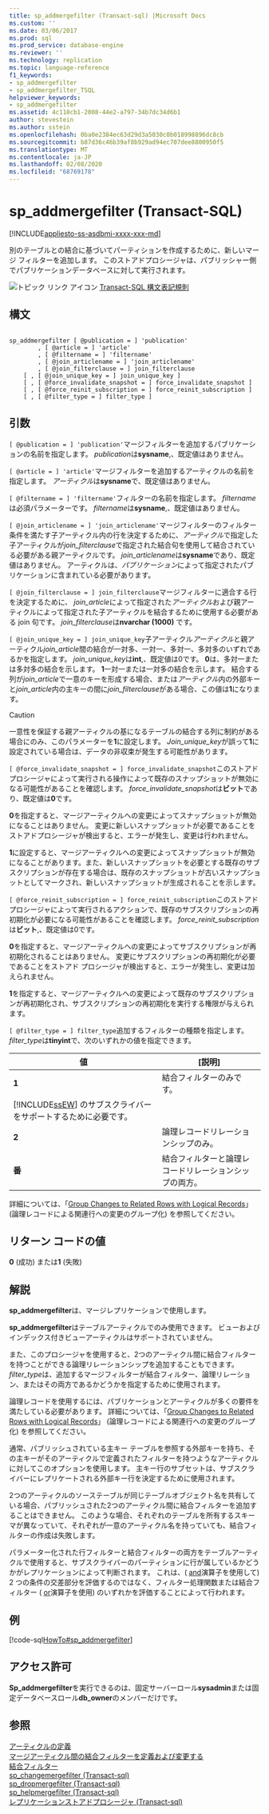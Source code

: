 ```yaml
---
title: sp_addmergefilter (Transact-sql) |Microsoft Docs
ms.custom: ''
ms.date: 03/06/2017
ms.prod: sql
ms.prod_service: database-engine
ms.reviewer: ''
ms.technology: replication
ms.topic: language-reference
f1_keywords:
- sp_addmergefilter
- sp_addmergefilter_TSQL
helpviewer_keywords:
- sp_addmergefilter
ms.assetid: 4c118cb1-2008-44e2-a797-34b7dc34d6b1
author: stevestein
ms.author: sstein
ms.openlocfilehash: 0ba0e2384ec63d29d3a5030c0b018998896dc8cb
ms.sourcegitcommit: b87d36c46b39af8b929ad94ec707dee8800950f5
ms.translationtype: MT
ms.contentlocale: ja-JP
ms.lasthandoff: 02/08/2020
ms.locfileid: "68769178"
---
```

# <a name="sp_addmergefilter-transact-sql"></a>sp_addmergefilter (Transact-SQL)
[!INCLUDE[appliesto-ss-asdbmi-xxxx-xxx-md](../../includes/appliesto-ss-asdbmi-xxxx-xxx-md.md)]

  別のテーブルとの結合に基づいてパーティションを作成するために、新しいマージ フィルターを追加します。 このストアドプロシージャは、パブリッシャー側でパブリケーションデータベースに対して実行されます。  
  
 ![トピック リンク アイコン](../../database-engine/configure-windows/media/topic-link.gif "トピック リンク アイコン") [Transact-SQL 構文表記規則](../../t-sql/language-elements/transact-sql-syntax-conventions-transact-sql.md)  
  
## <a name="syntax"></a>構文  
  
```  
  
sp_addmergefilter [ @publication = ] 'publication'   
        , [ @article = ] 'article'   
        , [ @filtername = ] 'filtername'   
        , [ @join_articlename = ] 'join_articlename'   
        , [ @join_filterclause = ] join_filterclause  
    [ , [ @join_unique_key = ] join_unique_key ]  
    [ , [ @force_invalidate_snapshot = ] force_invalidate_snapshot ]  
    [ , [ @force_reinit_subscription = ] force_reinit_subscription ]  
    [ , [ @filter_type = ] filter_type ]  
```  
  
## <a name="arguments"></a>引数  
`[ @publication = ] 'publication'`マージフィルターを追加するパブリケーションの名前を指定します。 *publication*は**sysname**,、既定値はありません。  
  
`[ @article = ] 'article'`マージフィルターを追加するアーティクルの名前を指定します。 *アーティクル*は**sysname**で、既定値はありません。  
  
`[ @filtername = ] 'filtername'`フィルターの名前を指定します。 *filtername*は必須パラメーターです。 *filtername*は**sysname**,、既定値はありません。  
  
`[ @join_articlename = ] 'join_articlename'`マージフィルターのフィルター条件を満たす子アーティクル内の行を決定するために、*アーティクル*で指定した子アーティクルが*join_filterclause*で指定された結合句を使用して結合されている必要がある親アーティクルです。 *join_articlename*は**sysname**であり、既定値はありません。 アーティクルは、*パブリケーション*によって指定されたパブリケーションに含まれている必要があります。  
  
`[ @join_filterclause = ] join_filterclause`マージフィルターに適合する行を決定するために、 *join_article*によって指定された*アーティクル*および親アーティクルによって指定された子アーティクルを結合するために使用する必要がある join 句です。 *join_filterclause*は**nvarchar (1000)** です。  
  
`[ @join_unique_key = ] join_unique_key`子アーティクル*アーティクル*と親アーティクル*join_article*間の結合が一対多、一対一、多対一、多対多のいずれであるかを指定します。 *join_unique_key*は**int**,、既定値は0です。 **0**は、多対一または多対多の結合を示します。 **1**一対一または一対多の結合を示します。 結合する列が*join_article*で一意のキーを形成する場合、または*アーティクル*内の外部キーと*join_article*内の主キーの間に*join_filterclause*がある場合、この値は**1**になります。  
  
> [!CAUTION]  
>  一意性を保証する親アーティクルの基になるテーブルの結合する列に制約がある場合にのみ、このパラメーターを**1**に設定します。 *Join_unique_key*が誤って**1**に設定されている場合は、データの非収束が発生する可能性があります。  
  
`[ @force_invalidate_snapshot = ] force_invalidate_snapshot`このストアドプロシージャによって実行される操作によって既存のスナップショットが無効になる可能性があることを確認します。 *force_invalidate_snapshot*は**ビット**であり、既定値は**0**です。  
  
 **0**を指定すると、マージアーティクルへの変更によってスナップショットが無効になることはありません。 変更に新しいスナップショットが必要であることをストアドプロシージャが検出すると、エラーが発生し、変更は行われません。  
  
 **1**に設定すると、マージアーティクルへの変更によってスナップショットが無効になることがあります。また、新しいスナップショットを必要とする既存のサブスクリプションが存在する場合は、既存のスナップショットが古いスナップショットとしてマークされ、新しいスナップショットが生成されることを示します。  
  
`[ @force_reinit_subscription = ] force_reinit_subscription`このストアドプロシージャによって実行されるアクションで、既存のサブスクリプションの再初期化が必要になる可能性があることを確認します。 *force_reinit_subscription*は**ビット**,、既定値は0です。  
  
 **0**を指定すると、マージアーティクルへの変更によってサブスクリプションが再初期化されることはありません。 変更にサブスクリプションの再初期化が必要であることをストアド プロシージャが検出すると、エラーが発生し、変更は加えられません。  
  
 **1**を指定すると、マージアーティクルへの変更によって既存のサブスクリプションが再初期化され、サブスクリプションの再初期化を実行する権限が与えられます。  
  
`[ @filter_type = ] filter_type`追加するフィルターの種類を指定します。 *filter_type*は**tinyint**で、次のいずれかの値を指定できます。  
  
|値|[説明]|  
|-----------|-----------------|  
|**1**|結合フィルターのみです。 
  [!INCLUDE[ssEW](../../includes/ssew-md.md)] のサブスクライバーをサポートするために必要です。|  
|**2**|論理レコードリレーションシップのみ。|  
|**番**|結合フィルターと論理レコードリレーションシップの両方。|  
  
 詳細については、「[Group Changes to Related Rows with Logical Records](../../relational-databases/replication/merge/group-changes-to-related-rows-with-logical-records.md)」 (論理レコードによる関連行への変更のグループ化) を参照してください。  
  
## <a name="return-code-values"></a>リターン コードの値  
 **0** (成功) または**1** (失敗)  
  
## <a name="remarks"></a>解説  
 **sp_addmergefilter**は、マージレプリケーションで使用します。  
  
 **sp_addmergefilter**はテーブルアーティクルでのみ使用できます。 ビューおよびインデックス付きビューアーティクルはサポートされていません。  
  
 また、このプロシージャを使用すると、2つのアーティクル間に結合フィルターを持つことができる論理リレーションシップを追加することもできます。 *filter_type*は、追加するマージフィルターが結合フィルター、論理リレーション、またはその両方であるかどうかを指定するために使用されます。  
  
 論理レコードを使用するには、パブリケーションとアーティクルが多くの要件を満たしている必要があります。 詳細については、「[Group Changes to Related Rows with Logical Records](../../relational-databases/replication/merge/group-changes-to-related-rows-with-logical-records.md)」 (論理レコードによる関連行への変更のグループ化) を参照してください。  
  
 通常、パブリッシュされている主キー テーブルを参照する外部キーを持ち、その主キーがそのアーティクルで定義されたフィルターを持つようなアーティクルに対してこのオプションを使用します。 主キー行のサブセットは、サブスクライバーにレプリケートされる外部キー行を決定するために使用されます。  
  
 2つのアーティクルのソーステーブルが同じテーブルオブジェクト名を共有している場合、パブリッシュされた2つのアーティクル間に結合フィルターを追加することはできません。 このような場合、それぞれのテーブルを所有するスキーマが異なっていて、それぞれが一意のアーティクル名を持っていても、結合フィルターの作成は失敗します。  
  
 パラメーター化された行フィルターと結合フィルターの両方をテーブルアーティクルで使用すると、サブスクライバーのパーティションに行が属しているかどうかがレプリケーションによって判断されます。 これは、( [and](../../t-sql/language-elements/and-transact-sql.md)演算子を使用して) 2 つの条件の交差部分を評価するのではなく、フィルター処理関数または結合フィルター ( [or](../../t-sql/language-elements/or-transact-sql.md)演算子を使用) のいずれかを評価することによって行われます。  
  
## <a name="example"></a>例  
 [!code-sql[HowTo#sp_addmergefilter](../../relational-databases/replication/codesnippet/tsql/sp-addmergefilter-transa_1.sql)]  
  
## <a name="permissions"></a>アクセス許可  
 **Sp_addmergefilter**を実行できるのは、固定サーバーロール**sysadmin**または固定データベースロール**db_owner**のメンバーだけです。  
  
## <a name="see-also"></a>参照  
 [アーティクルの定義](../../relational-databases/replication/publish/define-an-article.md)   
 [マージアーティクル間の結合フィルターを定義および変更する](../../relational-databases/replication/publish/define-and-modify-a-join-filter-between-merge-articles.md)   
 [結合フィルター](../../relational-databases/replication/merge/join-filters.md)   
 [sp_changemergefilter &#40;Transact-sql&#41;](../../relational-databases/system-stored-procedures/sp-changemergefilter-transact-sql.md)   
 [sp_dropmergefilter &#40;Transact-sql&#41;](../../relational-databases/system-stored-procedures/sp-dropmergefilter-transact-sql.md)   
 [sp_helpmergefilter &#40;Transact-sql&#41;](../../relational-databases/system-stored-procedures/sp-helpmergefilter-transact-sql.md)   
 [レプリケーションストアドプロシージャ &#40;Transact-sql&#41;](../../relational-databases/system-stored-procedures/replication-stored-procedures-transact-sql.md)  
  
  

